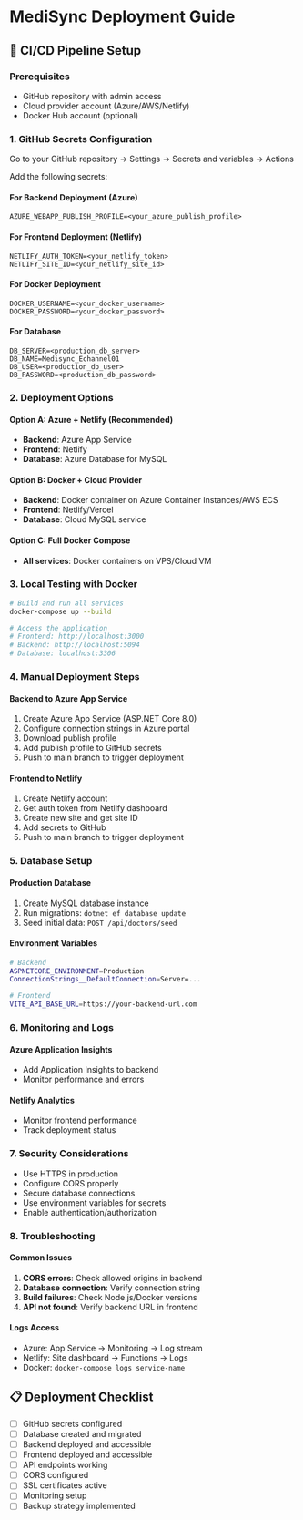 # MediSync Deployment Guide

## 🚀 CI/CD Pipeline Setup

### Prerequisites
- GitHub repository with admin access
- Cloud provider account (Azure/AWS/Netlify)
- Docker Hub account (optional)

### 1. GitHub Secrets Configuration

Go to your GitHub repository → Settings → Secrets and variables → Actions

Add the following secrets:

#### For Backend Deployment (Azure)
```
AZURE_WEBAPP_PUBLISH_PROFILE=<your_azure_publish_profile>
```

#### For Frontend Deployment (Netlify)
```
NETLIFY_AUTH_TOKEN=<your_netlify_token>
NETLIFY_SITE_ID=<your_netlify_site_id>
```

#### For Docker Deployment
```
DOCKER_USERNAME=<your_docker_username>
DOCKER_PASSWORD=<your_docker_password>
```

#### For Database
```
DB_SERVER=<production_db_server>
DB_NAME=Medisync_Echannel01
DB_USER=<production_db_user>
DB_PASSWORD=<production_db_password>
```

### 2. Deployment Options

#### Option A: Azure + Netlify (Recommended)
- **Backend**: Azure App Service
- **Frontend**: Netlify
- **Database**: Azure Database for MySQL

#### Option B: Docker + Cloud Provider
- **Backend**: Docker container on Azure Container Instances/AWS ECS
- **Frontend**: Netlify/Vercel
- **Database**: Cloud MySQL service

#### Option C: Full Docker Compose
- **All services**: Docker containers on VPS/Cloud VM

### 3. Local Testing with Docker

```bash
# Build and run all services
docker-compose up --build

# Access the application
# Frontend: http://localhost:3000
# Backend: http://localhost:5094
# Database: localhost:3306
```

### 4. Manual Deployment Steps

#### Backend to Azure App Service
1. Create Azure App Service (ASP.NET Core 8.0)
2. Configure connection strings in Azure portal
3. Download publish profile
4. Add publish profile to GitHub secrets
5. Push to main branch to trigger deployment

#### Frontend to Netlify
1. Create Netlify account
2. Get auth token from Netlify dashboard
3. Create new site and get site ID
4. Add secrets to GitHub
5. Push to main branch to trigger deployment

### 5. Database Setup

#### Production Database
1. Create MySQL database instance
2. Run migrations: `dotnet ef database update`
3. Seed initial data: `POST /api/doctors/seed`

#### Environment Variables
```bash
# Backend
ASPNETCORE_ENVIRONMENT=Production
ConnectionStrings__DefaultConnection=Server=...

# Frontend
VITE_API_BASE_URL=https://your-backend-url.com
```

### 6. Monitoring and Logs

#### Azure Application Insights
- Add Application Insights to backend
- Monitor performance and errors

#### Netlify Analytics
- Monitor frontend performance
- Track deployment status

### 7. Security Considerations

- Use HTTPS in production
- Configure CORS properly
- Secure database connections
- Use environment variables for secrets
- Enable authentication/authorization

### 8. Troubleshooting

#### Common Issues
1. **CORS errors**: Check allowed origins in backend
2. **Database connection**: Verify connection string
3. **Build failures**: Check Node.js/Docker versions
4. **API not found**: Verify backend URL in frontend

#### Logs Access
- Azure: App Service → Monitoring → Log stream
- Netlify: Site dashboard → Functions → Logs
- Docker: `docker-compose logs service-name`

## 📋 Deployment Checklist

- [ ] GitHub secrets configured
- [ ] Database created and migrated
- [ ] Backend deployed and accessible
- [ ] Frontend deployed and accessible
- [ ] API endpoints working
- [ ] CORS configured
- [ ] SSL certificates active
- [ ] Monitoring setup
- [ ] Backup strategy implemented
